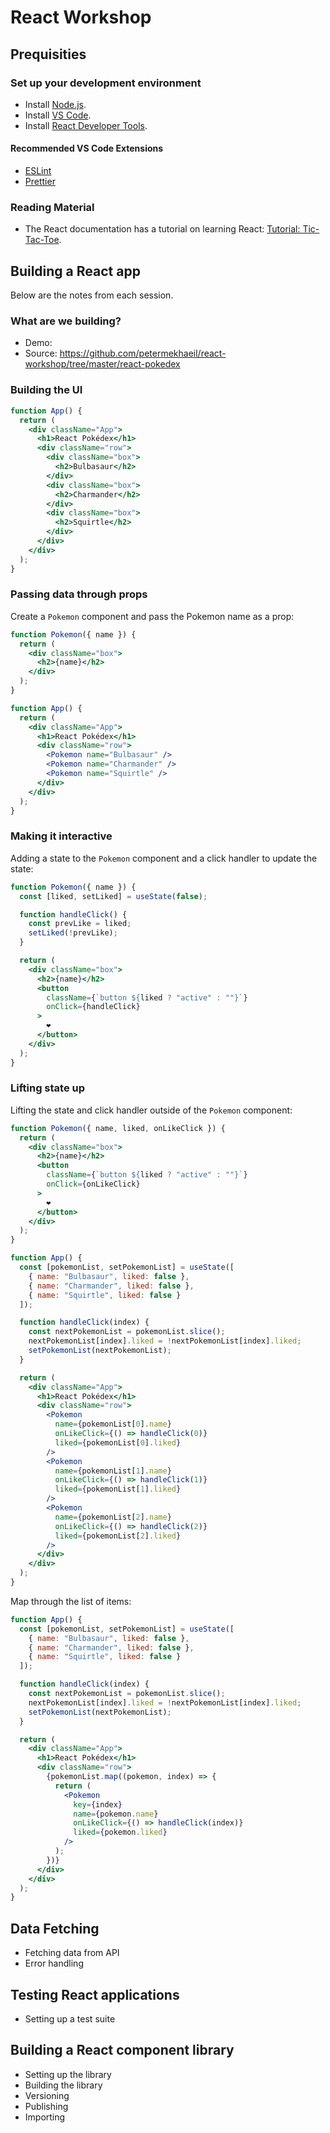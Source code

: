 # React Workshop

## Prequisities

### Set up your development environment

- Install [Node.js](https://nodejs.org/en).
- Install [VS Code](https://code.visualstudio.com/).
- Install [React Developer Tools](https://react.dev/learn/react-developer-tools).

#### Recommended VS Code Extensions

- [ESLint](https://marketplace.visualstudio.com/items?itemName=dbaeumer.vscode-eslint)
- [Prettier](https://marketplace.visualstudio.com/items?itemName=esbenp.prettier-vscode)

### Reading Material

- The React documentation has a tutorial on learning React: [Tutorial: Tic-Tac-Toe](https://react.dev/learn/tutorial-tic-tac-toe).

## Building a React app

Below are the notes from each session. 

### What are we building?

- Demo: 
- Source: https://github.com/petermekhaeil/react-workshop/tree/master/react-pokedex

### Building the UI

```jsx
function App() {
  return (
    <div className="App">
      <h1>React Pokédex</h1>
      <div className="row">
        <div className="box">
          <h2>Bulbasaur</h2>
        </div>
        <div className="box">
          <h2>Charmander</h2>
        </div>
        <div className="box">
          <h2>Squirtle</h2>
        </div>
      </div>
    </div>
  );
}
```

### Passing data through props

Create a `Pokemon` component and pass the Pokemon name as a prop:

```jsx
function Pokemon({ name }) {
  return (
    <div className="box">
      <h2>{name}</h2>
    </div>
  );
}

function App() {
  return (
    <div className="App">
      <h1>React Pokédex</h1>
      <div className="row">
        <Pokemon name="Bulbasaur" />
        <Pokemon name="Charmander" />
        <Pokemon name="Squirtle" />
      </div>
    </div>
  );
}
```

### Making it interactive

Adding a state to the `Pokemon` component and a click handler to update the state:

```jsx
function Pokemon({ name }) {
  const [liked, setLiked] = useState(false);

  function handleClick() {
    const prevLike = liked;
    setLiked(!prevLike);
  }

  return (
    <div className="box">
      <h2>{name}</h2>
      <button
        className={`button ${liked ? "active" : ""}`}
        onClick={handleClick}
      >
        ❤️
      </button>
    </div>
  );
}
```

### Lifting state up

Lifting the state and click handler outside of the `Pokemon` component:

```jsx
function Pokemon({ name, liked, onLikeClick }) {
  return (
    <div className="box">
      <h2>{name}</h2>
      <button
        className={`button ${liked ? "active" : ""}`}
        onClick={onLikeClick}
      >
        ❤️
      </button>
    </div>
  );
}

function App() {
  const [pokemonList, setPokemonList] = useState([
    { name: "Bulbasaur", liked: false },
    { name: "Charmander", liked: false },
    { name: "Squirtle", liked: false }
  ]);

  function handleClick(index) {
    const nextPokemonList = pokemonList.slice();
    nextPokemonList[index].liked = !nextPokemonList[index].liked;
    setPokemonList(nextPokemonList);
  }

  return (
    <div className="App">
      <h1>React Pokédex</h1>
      <div className="row">
        <Pokemon
          name={pokemonList[0].name}
          onLikeClick={() => handleClick(0)}
          liked={pokemonList[0].liked}
        />
        <Pokemon
          name={pokemonList[1].name}
          onLikeClick={() => handleClick(1)}
          liked={pokemonList[1].liked}
        />
        <Pokemon
          name={pokemonList[2].name}
          onLikeClick={() => handleClick(2)}
          liked={pokemonList[2].liked}
        />
      </div>
    </div>
  );
}
```

Map through the list of items:

```jsx
function App() {
  const [pokemonList, setPokemonList] = useState([
    { name: "Bulbasaur", liked: false },
    { name: "Charmander", liked: false },
    { name: "Squirtle", liked: false }
  ]);

  function handleClick(index) {
    const nextPokemonList = pokemonList.slice();
    nextPokemonList[index].liked = !nextPokemonList[index].liked;
    setPokemonList(nextPokemonList);
  }

  return (
    <div className="App">
      <h1>React Pokédex</h1>
      <div className="row">
        {pokemonList.map((pokemon, index) => {
          return (
            <Pokemon
              key={index}
              name={pokemon.name}
              onLikeClick={() => handleClick(index)}
              liked={pokemon.liked}
            />
          );
        })}
      </div>
    </div>
  );
}
```

## Data Fetching

- Fetching data from API
- Error handling

## Testing React applications

- Setting up a test suite


## Building a React component library

- Setting up the library
- Building the library
- Versioning
- Publishing
- Importing

